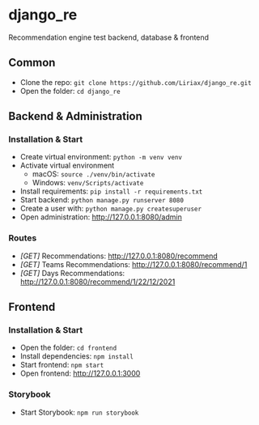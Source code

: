 # django_re
Recommendation engine test backend, database & frontend

## Common
- Clone the repo: `git clone https://github.com/Liriax/django_re.git`
- Open the folder: `cd django_re`

## Backend & Administration
### Installation & Start
- Create virtual environment: `python -m venv venv`
- Activate virtual environment
    - macOS: `source ./venv/bin/activate`
    - Windows: `venv/Scripts/activate`
- Install requirements: `pip install -r requirements.txt`
- Start backend: `python manage.py runserver 8080`
- Create a user with: `python manage.py createsuperuser`
- Open administration: http://127.0.0.1:8080/admin

### Routes
- *[GET]* Recommendations: http://127.0.0.1:8080/recommend
- *[GET]* Teams Recommendations: http://127.0.0.1:8080/recommend/1
- *[GET]* Days Recommendations: http://127.0.0.1:8080/recommend/1/22/12/2021

## Frontend
### Installation & Start
- Open the folder: `cd frontend`
- Install dependencies: `npm install`
- Start frontend: `npm start`
- Open frontend: http://127.0.0.1:3000

### Storybook
- Start Storybook: `npm run storybook`
